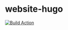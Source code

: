 # website-hugo

[![Build Action](https://github.com/atovk/website/actions/workflows/github-actions.yml/badge.svg?branch=main)](https://github.com/atovk/website/actions/workflows/github-actions.yml)
